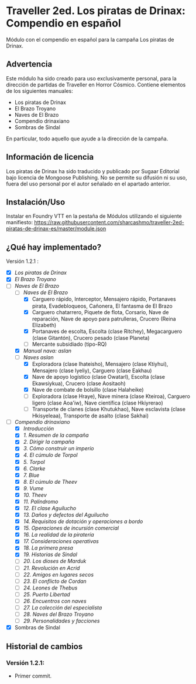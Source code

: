 # Traveller 2ed. Los piratas de Drinax: Compendio en español

Módulo con el compendio en español para la campaña Los piratas de Drinax.

## Advertencia

Este módulo ha sido creado para uso exclusivamente personal, para la dirección de partidas de Traveller en Horror Cósmico.
Contiene elementos de los siguientes manuales:

* Los piratas de Drinax
* El Brazo Troyano
* Naves de El Brazo
* Compendio drinaxiano
* Sombras de Sindal

En particular, todo aquello que ayude a la dirección de la campaña.

## Información de licencia

Los piratas de Drinax ha sido traducido y publicado por Sugaar Editorial bajo licencia de Mongoose Publishing. No se permite su difusión
ni su uso, fuera del uso personal por el autor señalado en el apartado anterior.

## Instalación/Uso

Instalar en Foundry VTT en la pestaña de Módulos utilizando el siguiente manifiesto:
<https://raw.githubusercontent.com/sharcashmo/traveller-2ed-piratas-de-drinax-es/master/module.json>  

## ¿Qué hay implementado?

Versión 1.2.1 :

* [X] *Los piratas de Drinax*
* [X] *El Brazo Troyano*
* [ ] *Naves de El Brazo*
  * [ ] *Naves de El Brazo*
    * [X] Carguero rápido, Interceptor, Mensajero rápido, Portanaves pirata, Evadebloqueos, Cañonera, El fantasma de El Brazo
    * [X] Carguero chatarrero, Piquete de flota, Corsario, Nave de reparación, Nave de apoyo para patrulleras, Crucero (Reina Elizabeth)
    * [X] Portanaves de escolta, Escolta (clase Ritchey), Megacarguero (clase Gitantón), Crucero pesado (clase Planeta)
    * [ ] Mercante subsidiado (tipo-RQ)
  * [X] *Manual nava: aslan*
  * [ ] *Naves aslan*
    * [X] Exploradora (clase Ihateisho), Mensajero (clase Ktiyhui), Mensajero (clase Iyeliy), Carguero (clase Eakhau)
    * [X] Nave de apoyo logístico (clase Owatarl), Escolta (clase Ekawsiykua), Crucero (clase Aositaoh)
    * [X] Nave de combate de bolsillo (clase Halaheike)
    * [ ] Exploradora (clase Hraye), Nave minera (clase Kteiroa), Carguero ligero (clase Aoa'iw), Nave científica (clase Hkiyrerao)
    * [ ] Transporte de clanes (clase Khutukhao), Nave esclavista (clase Hkisyeleaa), Transporte de asalto (clase Sakhai)
* [ ] *Compendio drinaxiano*
  * [X] *Introducción*
  * [X] *1. Resumen de la campaña*
  * [X] *2. Dirigir la campaña*
  * [X] *3. Cómo construir un imperio*
  * [X] *4. El cúmulo de Torpol*
  * [X] *5. Torpol*
  * [X] *6. Clarke*
  * [X] *7. Blue*
  * [X] *8. El cúmulo de Theev*
  * [X] *9. Vume*
  * [X] *10. Theev*
  * [X] *11. Palíndromo*
  * [X] *12. El clase Aguilucho*
  * [X] *13. Daños y defectos del Aguilucho*
  * [X] *14. Requisitos de dotación y operaciones a bordo*
  * [X] *15. Operaciones de incursión comercial*
  * [X] *16. La realidad de la piratería*
  * [X] *17. Consideraciones operativas*
  * [X] *18. La primera presa*
  * [X] *19. Historias de Sindal*
  * [ ] *20. Los dioses de Marduk*
  * [ ] *21. Revolución en Acrid*
  * [ ] *22. Amigos en lugares secos*
  * [ ] *23. El conflicto de Cordan*
  * [ ] *24. Leones de Thebus*
  * [ ] *25. Puerto Libertad*
  * [ ] *26. Encuentros con naves*
  * [ ] *27. La colección del especialista*
  * [ ] *28. Naves del Brazo Troyano*
  * [ ] *29. Personalidades y facciones*
* [X] Sombras de Sindal

## Historial de cambios

### Versión 1.2.1:

* Primer commit.